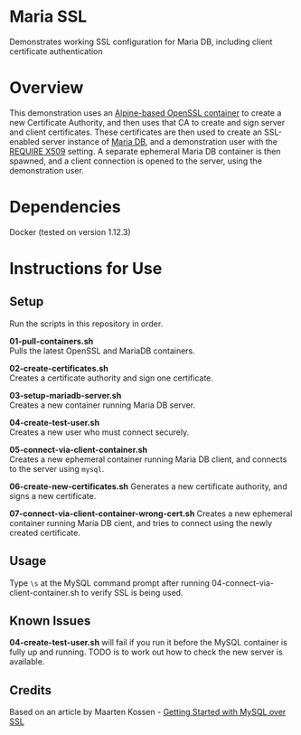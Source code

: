 # Maria SSL
Demonstrates working SSL configuration for Maria DB, including client certificate authentication

# Overview  
This demonstration uses an [Alpine-based OpenSSL container](https://hub.docker.com/r/svagi/openssl/) to create a new Certificate Authority, and then uses that CA to create and sign server and client certificates. These certificates are then used to create an SSL-enabled server instance of [Maria DB](https://hub.docker.com/_/mariadb/), and a demonstration user with the [REQUIRE X509](https://dev.mysql.com/doc/refman/5.7/en/create-user.html) setting. A separate ephemeral Maria DB container is then spawned, and a client connection is opened to the server, using the demonstration user.  
  
# Dependencies  
Docker (tested on version 1.12.3)  
  
# Instructions for Use  
  
## Setup  
Run the scripts in this repository in order.  
   
**01-pull-containers.sh**  
Pulls the latest OpenSSL and MariaDB containers.  
  
**02-create-certificates.sh**  
Creates a certificate authority and sign one certificate.  
  
**03-setup-mariadb-server.sh**  
Creates a new container running Maria DB server.
  
**04-create-test-user.sh**  
Creates a new user who must connect securely.  

**05-connect-via-client-container.sh**  
Creates a new ephemeral container running Maria DB client, and connects to the server using `mysql`.

**06-create-new-certificates.sh** 
Generates a new certificate authority, and signs a new certificate.

**07-connect-via-client-container-wrong-cert.sh**
Creates a new ephemeral container running Maria DB cient, and tries to connect using the newly created certificate.


## Usage  
Type `\s` at the MySQL command prompt after running 04-connect-via-client-container.sh to verify SSL is being used.  
  
## Known Issues
**04-create-test-user.sh** will fail if you run it before the MySQL container is fully up and running. TODO is to work out how to check the new server is available.  

## Credits  
Based on an article by Maarten Kossen - [Getting Started with MySQL over SSL](https://lowendbox.com/blog/getting-started-with-mysql-over-ssl/)
